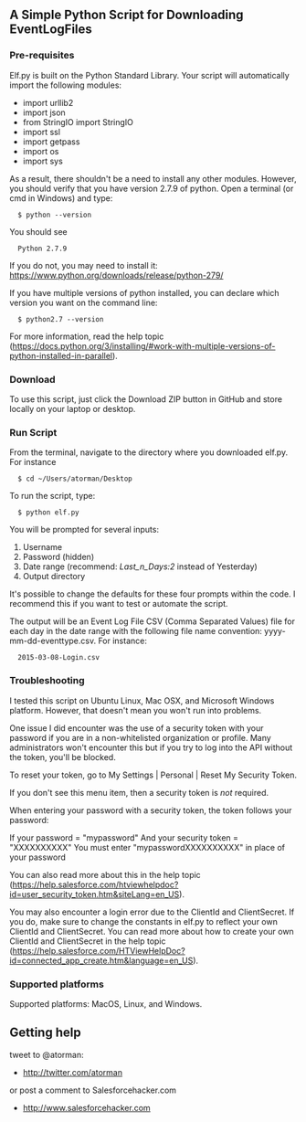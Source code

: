 ## A Simple Python Script for Downloading EventLogFiles

### Pre-requisites

Elf.py is built on the Python Standard Library. Your script will automatically import the following modules:

* import urllib2
* import json
* from StringIO import StringIO
* import ssl
* import getpass
* import os
* import sys

As a result, there shouldn't be a need to install any other modules. However, you should verify that you have version 2.7.9 of python. Open a terminal (or cmd in Windows) and type:

      $ python --version

You should see

      Python 2.7.9

If you do not, you may need to install it: https://www.python.org/downloads/release/python-279/

If you have multiple versions of python installed, you can declare which version you want on the command line:

      $ python2.7 --version

For more information, read the help topic (https://docs.python.org/3/installing/#work-with-multiple-versions-of-python-installed-in-parallel).

### Download

To use this script, just click the Download ZIP button in GitHub and store locally on your laptop or desktop.

### Run Script

From the terminal, navigate to the directory where you downloaded elf.py. For instance

      $ cd ~/Users/atorman/Desktop

To run the script, type:

      $ python elf.py

You will be prompted for several inputs:
1. Username
2. Password (hidden)
3. Date range (recommend: *Last_n_Days:2* instead of Yesterday)
4. Output directory

It's possible to change the defaults for these four prompts within the code. I recommend this if you want to test or automate the script.

The output will be an Event Log File CSV (Comma Separated Values) file for each day in the date range with the following file name convention: yyyy-mm-dd-eventtype.csv. For instance:

      2015-03-08-Login.csv

### Troubleshooting

I tested this script on Ubuntu Linux, Mac OSX, and Microsoft Windows platform. However, that doesn't mean you won't run into problems.

One issue I did encounter was the use of a security token with your password if you are in a non-whitelisted organization or profile. Many administrators won't encounter this but if you try to log into the API without the token, you'll be blocked.

To reset your token, go to My Settings | Personal | Reset My Security Token. 

If you don't see this menu item, then a security token is *not* required.

When entering your password with a security token, the token follows your password:

If your password = "mypassword"
And your security token = "XXXXXXXXXX"
You must enter "mypasswordXXXXXXXXXX" in place of your password

You can also read more about this in the help topic (https://help.salesforce.com/htviewhelpdoc?id=user_security_token.htm&siteLang=en_US).

You may also encounter a login error due to the ClientId and ClientSecret. If you do, make sure to change the constants in elf.py to reflect your own ClientId and ClientSecret. You can read more about how to create your own ClientId and ClientSecret in the help topic (https://help.salesforce.com/HTViewHelpDoc?id=connected_app_create.htm&language=en_US).

### Supported platforms

Supported platforms: MacOS, Linux, and Windows.  

## Getting help

tweet to @atorman:

* http://twitter.com/atorman

or post a comment to Salesforcehacker.com

* http://www.salesforcehacker.com
